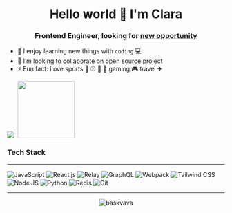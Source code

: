 <h1 align="center">Hello world 🙌 I'm Clara</h1>
<h3 align="center">Frontend Engineer, looking for <a href="https://www.linkedin.com/in/ying-hsuan-chen1/">new opportunity</a></h3>

<!--
**baskvava/baskvava** is a ✨ _special_ ✨ repository because its `README.md` (this file) appears on your GitHub profile.

Here are some ideas to get you started:
- 🔭 I’m currently looking for [new opportunity](https://www.linkedin.com/in/ying-hsuan-chen1/)
- 🆕 I’m looking for help with ...
- 💬 Ask me about ...
- 😄 Pronouns: she/her
- 📫 How to reach me: 
-->

- 🌱 I enjoy learning new things with ``` coding ``` 💻
- 👯 I’m looking to collaborate on open source project
- ⚡ Fun fact: Love sports 🏀 ⚾ 🎱 🏐 gaming 🎮 travel ✈

<div align="left">
  <picture align="center">
    <source
      align="center"
      srcset="https://github-readme-stats.vercel.app/api?username=baskvava&show_icons=true&theme=tokyonight"
      media="(prefers-color-scheme: dark)"
    />
    <source
      align="center"
      srcset="https://github-readme-stats.vercel.app/api?username=baskvava&show_icons=true"
      media="(prefers-color-scheme: light), (prefers-color-scheme: no-preference)"
    />
    <img align="center" src="https://github-readme-stats.vercel.app/api?username=tokyonight&show_icons=true" />
  </picture>
  
  <picture>
    <img />
  </picture>
  
  

  <img src="https://www.vectorlogo.zone/logos/github/github-icon.svg" width=132  valign="bottom" />
 
</div>

### Tech Stack

<hr />
<div>
  <img align="center" title="JavaScript" src="https://www.vectorlogo.zone/logos/javascript/javascript-icon.svg" />
  <img align="center" title="React.js" src="https://www.vectorlogo.zone/logos/reactjs/reactjs-icon.svg" />
  <img align="center" title="Relay" src="https://www.vectorlogo.zone/logos/facebook_relay/facebook_relay-icon.svg" />
  <img align="center" title="GraphQL" src="https://www.vectorlogo.zone/logos/graphql/graphql-icon.svg" />
  <img align="center" title="Webpack" src="https://www.vectorlogo.zone/logos/js_webpack/js_webpack-icon.svg" />
  <img align="center" title="Tailwind CSS" src="https://www.vectorlogo.zone/logos/tailwindcss/tailwindcss-icon.svg" />
  <img align="center" title="Node JS" src="https://www.vectorlogo.zone/logos/nodejs/nodejs-icon.svg" />
  <img align="center" title="Python" src="https://www.vectorlogo.zone/logos/python/python-icon.svg" />
  <img align="center" title="Redis" src="https://www.vectorlogo.zone/logos/redis/redis-icon.svg" />
  <img align="center" title="Git" src="https://www.vectorlogo.zone/logos/git-scm/git-scm-icon.svg" />
</div>

<hr/>
<p></p>
<p></p>

<p align="center">
  <img src="https://komarev.com/ghpvc/?username=baskvava&label=PROFILE+VIEWS&color=brightgreen" alt="baskvava" />
</p>
